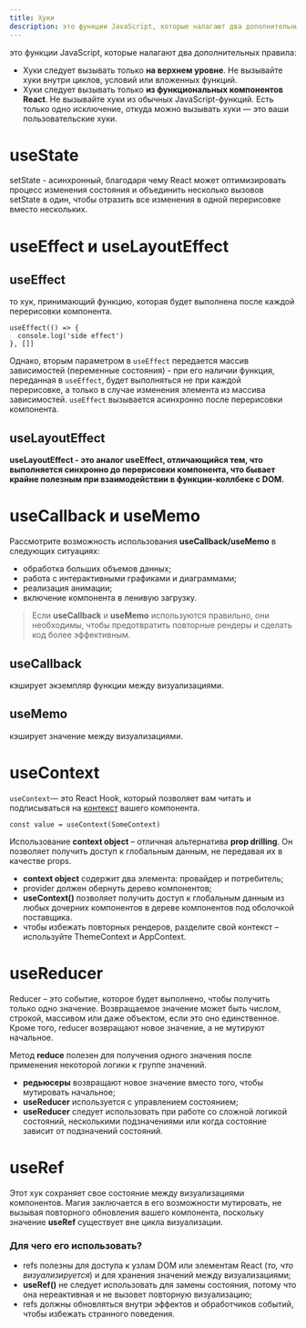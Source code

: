 ```yaml
---
title: Хуки
description: это функции JavaScript, которые налагают два дополнительных правила
---
```


это функции JavaScript, которые налагают два дополнительных правила:

- Хуки следует вызывать только **на верхнем уровне**. Не вызывайте хуки внутри циклов, условий или вложенных функций.
- Хуки следует вызывать только **из функциональных компонентов React**. Не вызывайте хуки из обычных JavaScript-функций. Есть только одно исключение, откуда можно вызывать хуки — это ваши пользовательские хуки.

# useState

setState - асинхронный, благодаря чему React может оптимизировать процесс изменения состояния и объединить несколько вызовов setState в один, чтобы отразить все изменения в одной перерисовке вместо нескольких.

# **useEffect и useLayoutEffect**

## **useEffect**

то хук, принимающий функцию, которая будет выполнена после каждой перерисовки компонента. 

```tsx
useEffect(() => {
  console.log('side effect')
}, []]
```

Однако, вторым параметром в `useEffect` передается массив зависимостей (переменные состояния) - при его наличии функция, переданная в `useEffect`, будет выполняться не при каждой перерисовке, а только в случае изменения элемента из массива зависимостей. `useEffect` вызывается асинхронно после перерисовки компонента.

## **useLayoutEffect**

**useLayoutEffect - это аналог useEffect, отличающийся тем, что выполняется синхронно до перерисовки компонента, что бывает крайне полезным при взаимодействии в функции-коллбеке с DOM.**

# **useCallback и useMemo**

Рассмотрите возможность использования **useCallback/useMemo** в следующих ситуациях:

- обработка больших объемов данных;
- работа с интерактивными графиками и диаграммами;
- реализация анимации;
- включение компонента в ленивую загрузку.

> Если **useCallback** и **useMemo** используются правильно, они необходимы, чтобы предотвратить повторные рендеры и сделать код более эффективным.
> 

## **useCallback**

кэширует экземпляр функции между визуализациями.

## **useMemo**

кэширует значение между визуализациями.

# **useContext**

`useContext`— это React Hook, который позволяет вам читать и подписываться на [контекст](https://react.dev/learn/passing-data-deeply-with-context) вашего компонента.

```tsx
const value = useContext(SomeContext)
```

Использование **context object** – отличная альтернатива **prop drilling**. Он позволяет получить доступ к глобальным данным, не передавая их в качестве props.

- **context object** содержит два элемента: провайдер и потребитель;
- provider должен обернуть дерево компонентов;
- **useContext()** позволяет получить доступ к глобальным данным из любых дочерних компонентов в дереве компонентов под оболочкой поставщика.
- чтобы избежать повторных рендеров, разделите свой контекст – используйте ThemeContext и AppContext.

# **useReducer**

Reducer – это событие, которое будет выполнено, чтобы получить только одно значение. Возвращаемое значение может быть числом, строкой, массивом или даже объектом, если это оно единственное. Кроме того, reducer возвращают новое значение, а не мутируют начальное.

Метод **reduce** полезен для получения одного значения после применения некоторой логики к группе значений.

- **редьюсеры** возвращают новое значение вместо того, чтобы мутировать начальное;
- **useReducer** используется с управлением состоянием;
- **useReducer** следует использовать при работе со сложной логикой состояний, несколькими подзначениями или когда состояние зависит от подзначений состояний.

# **useRef**

Этот хук сохраняет свое состояние между визуализациями компонентов. Магия заключается в его возможности мутировать, не вызывая повторного обновления вашего компонента, поскольку значение **useRef** существует вне цикла визуализации.

### **Для чего его использовать?**

- refs полезны для доступа к узлам DOM или элементам React (*то, что визуализируется*) и для хранения значений между визуализациями;
- **useRef()** не следует использовать для замены состояния, потому что она нереактивная и не вызовет повторную визуализацию;
- refs должны обновляться внутри эффектов и обработчиков событий, чтобы избежать странного поведения.